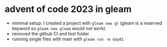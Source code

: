 # advent of code 2023 in gleam

- minimal setup: I created a project with `gleam new gl` (gleam is a reserved keyword so `gleam new gleam` would not work)
- removed the github CI and test folder
- running single files with main with `gleam run -m day01`
